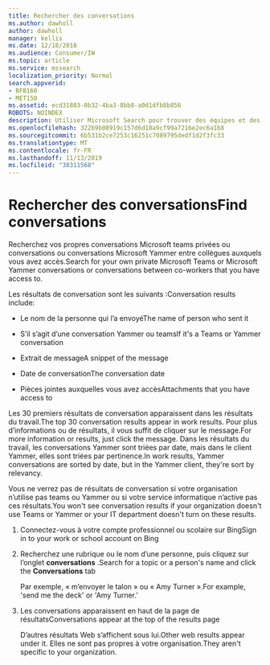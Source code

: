 ```yaml
---
title: Rechercher des conversations
ms.author: dawholl
author: dawholl
manager: kellis
ms.date: 12/18/2018
ms.audience: Consumer/IW
ms.topic: article
ms.service: mssearch
localization_priority: Normal
search.appverid:
- BFB160
- MET150
ms.assetid: ecd31803-0b32-4ba3-8bb8-a0d1dfb8b856
ROBOTS: NOINDEX
description: Utiliser Microsoft Search pour trouver des équipes et des conversations Yammer, ainsi que les détails que vous verrez
ms.openlocfilehash: 322b9b08919c157d6d18a9cf99a7216e2ec6a1b8
ms.sourcegitcommit: 6b531b2ce7253c16251c7089795dedf1d2f3fc33
ms.translationtype: MT
ms.contentlocale: fr-FR
ms.lasthandoff: 11/13/2019
ms.locfileid: "38311568"
---
```

# <a name="find-conversations"></a><span data-ttu-id="29c28-103">Rechercher des conversations</span><span class="sxs-lookup"><span data-stu-id="29c28-103">Find conversations</span></span>

<span data-ttu-id="29c28-104">Recherchez vos propres conversations Microsoft teams privées ou conversations ou conversations Microsoft Yammer entre collègues auxquels vous avez accès.</span><span class="sxs-lookup"><span data-stu-id="29c28-104">Search for your own private Microsoft Teams or Microsoft Yammer conversations or conversations between co-workers that you have access to.</span></span>
  
<span data-ttu-id="29c28-105">Les résultats de conversation sont les suivants :</span><span class="sxs-lookup"><span data-stu-id="29c28-105">Conversation results include:</span></span>
  
- <span data-ttu-id="29c28-106">Le nom de la personne qui l’a envoyé</span><span class="sxs-lookup"><span data-stu-id="29c28-106">The name of person who sent it</span></span>
    
- <span data-ttu-id="29c28-107">S’il s’agit d’une conversation Yammer ou teams</span><span class="sxs-lookup"><span data-stu-id="29c28-107">If it's a Teams or Yammer conversation</span></span>
    
- <span data-ttu-id="29c28-108">Extrait de message</span><span class="sxs-lookup"><span data-stu-id="29c28-108">A snippet of the message</span></span>
    
- <span data-ttu-id="29c28-109">Date de conversation</span><span class="sxs-lookup"><span data-stu-id="29c28-109">The conversation date</span></span>
    
- <span data-ttu-id="29c28-110">Pièces jointes auxquelles vous avez accès</span><span class="sxs-lookup"><span data-stu-id="29c28-110">Attachments that you have access to</span></span>
    
<span data-ttu-id="29c28-111">Les 30 premiers résultats de conversation apparaissent dans les résultats du travail.</span><span class="sxs-lookup"><span data-stu-id="29c28-111">The top 30 conversation results appear in work results.</span></span> <span data-ttu-id="29c28-112">Pour plus d’informations ou de résultats, il vous suffit de cliquer sur le message.</span><span class="sxs-lookup"><span data-stu-id="29c28-112">For more information or results, just click the message.</span></span> <span data-ttu-id="29c28-113">Dans les résultats du travail, les conversations Yammer sont triées par date, mais dans le client Yammer, elles sont triées par pertinence.</span><span class="sxs-lookup"><span data-stu-id="29c28-113">In work results, Yammer conversations are sorted by date, but in the Yammer client, they're sort by relevancy.</span></span>
  
<span data-ttu-id="29c28-114">Vous ne verrez pas de résultats de conversation si votre organisation n’utilise pas teams ou Yammer ou si votre service informatique n’active pas ces résultats.</span><span class="sxs-lookup"><span data-stu-id="29c28-114">You won't see conversation results if your organization doesn't use Teams or Yammer or your IT department doesn't turn on these results.</span></span>
  
1. <span data-ttu-id="29c28-115">Connectez-vous à votre compte professionnel ou scolaire sur Bing</span><span class="sxs-lookup"><span data-stu-id="29c28-115">Sign in to your work or school account on Bing</span></span>
    
2. <span data-ttu-id="29c28-116">Recherchez une rubrique ou le nom d’une personne, puis cliquez sur l’onglet **conversations** .</span><span class="sxs-lookup"><span data-stu-id="29c28-116">Search for a topic or a person's name and click the **Conversations** tab</span></span> 
    
    <span data-ttu-id="29c28-117">Par exemple, « m’envoyer le talon » ou « Amy Turner ».</span><span class="sxs-lookup"><span data-stu-id="29c28-117">For example, 'send me the deck' or 'Amy Turner.'</span></span>
    
3. <span data-ttu-id="29c28-118">Les conversations apparaissent en haut de la page de résultats</span><span class="sxs-lookup"><span data-stu-id="29c28-118">Conversations appear at the top of the results page</span></span>
    
    <span data-ttu-id="29c28-119">D’autres résultats Web s’affichent sous lui.</span><span class="sxs-lookup"><span data-stu-id="29c28-119">Other web results appear under it.</span></span> <span data-ttu-id="29c28-120">Elles ne sont pas propres à votre organisation.</span><span class="sxs-lookup"><span data-stu-id="29c28-120">They aren't specific to your organization.</span></span>
    


